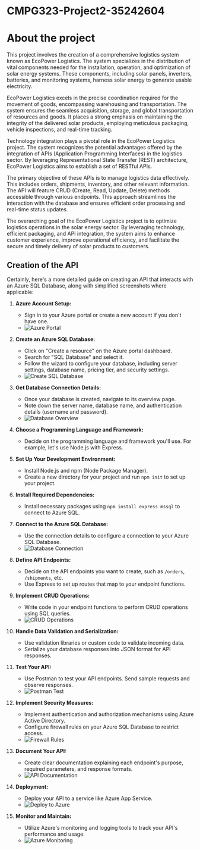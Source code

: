 # CMPG323-Project2-35242604
# About the project

This project involves the creation of a comprehensive logistics system known as EcoPower Logistics. The system specializes in the distribution of vital components needed for the installation, operation, and optimization of solar energy systems. These components, including solar panels, inverters, batteries, and monitoring systems, harness solar energy to generate usable electricity.

EcoPower Logistics excels in the precise coordination required for the movement of goods, encompassing warehousing and transportation. The system ensures the seamless acquisition, storage, and global transportation of resources and goods. It places a strong emphasis on maintaining the integrity of the delivered solar products, employing meticulous packaging, vehicle inspections, and real-time tracking.

Technology integration plays a pivotal role in the EcoPower Logistics project. The system recognizes the potential advantages offered by the integration of APIs (Application Programming Interfaces) in the logistics sector. By leveraging Representational State Transfer (REST) architecture, EcoPower Logistics aims to establish a set of RESTful APIs.

The primary objective of these APIs is to manage logistics data effectively. This includes orders, shipments, inventory, and other relevant information. The API will feature CRUD (Create, Read, Update, Delete) methods accessible through various endpoints. This approach streamlines the interaction with the database and ensures efficient order processing and real-time status updates.

The overarching goal of the EcoPower Logistics project is to optimize logistics operations in the solar energy sector. By leveraging technology, efficient packaging, and API integration, the system aims to enhance customer experience, improve operational efficiency, and facilitate the secure and timely delivery of solar products to customers.

## Creation of the API
Certainly, here's a more detailed guide on creating an API that interacts with an Azure SQL Database, along with simplified screenshots where applicable:

1. **Azure Account Setup:**
   - Sign in to your Azure portal or create a new account if you don't have one.
   - ![Azure Portal](https://example.com/azure_portal.png)

2. **Create an Azure SQL Database:**
   - Click on "Create a resource" on the Azure portal dashboard.
   - Search for "SQL Database" and select it.
   - Follow the wizard to configure your database, including server settings, database name, pricing tier, and security settings.
   - ![Create SQL Database](https://example.com/create_sql_db.png)

3. **Get Database Connection Details:**
   - Once your database is created, navigate to its overview page.
   - Note down the server name, database name, and authentication details (username and password).
   - ![Database Overview](https://example.com/db_overview.png)

4. **Choose a Programming Language and Framework:**
   - Decide on the programming language and framework you'll use. For example, let's use Node.js with Express.

5. **Set Up Your Development Environment:**
   - Install Node.js and npm (Node Package Manager).
   - Create a new directory for your project and run `npm init` to set up your project.

6. **Install Required Dependencies:**
   - Install necessary packages using `npm install express mssql` to connect to Azure SQL.

7. **Connect to the Azure SQL Database:**
   - Use the connection details to configure a connection to your Azure SQL Database.
   - ![Database Connection](https://example.com/db_connection.png)

8. **Define API Endpoints:**
   - Decide on the API endpoints you want to create, such as `/orders`, `/shipments`, etc.
   - Use Express to set up routes that map to your endpoint functions.

9. **Implement CRUD Operations:**
   - Write code in your endpoint functions to perform CRUD operations using SQL queries.
   - ![CRUD Operations](https://example.com/crud_operations.png)

10. **Handle Data Validation and Serialization:**
    - Use validation libraries or custom code to validate incoming data.
    - Serialize your database responses into JSON format for API responses.

11. **Test Your API:**
    - Use Postman to test your API endpoints. Send sample requests and observe responses.
    - ![Postman Test](https://example.com/postman_test.png)

12. **Implement Security Measures:**
    - Implement authentication and authorization mechanisms using Azure Active Directory.
    - Configure firewall rules on your Azure SQL Database to restrict access.
    - ![Firewall Rules](https://example.com/firewall_rules.png)

13. **Document Your API:**
    - Create clear documentation explaining each endpoint's purpose, required parameters, and response formats.
    - ![API Documentation](https://example.com/api_documentation.png)

14. **Deployment:**
    - Deploy your API to a service like Azure App Service.
    - ![Deploy to Azure](https://example.com/deploy_to_azure.png)

15. **Monitor and Maintain:**
    - Utilize Azure's monitoring and logging tools to track your API's performance and usage.
    - ![Azure Monitoring](https://example.com/azure_monitoring.png)
